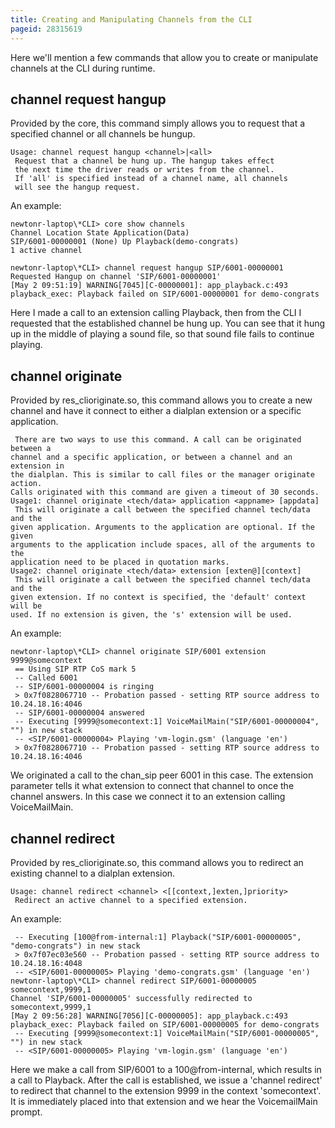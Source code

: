 ```yaml
---
title: Creating and Manipulating Channels from the CLI
pageid: 28315619
---
```


Here we'll mention a few commands that allow you to create or manipulate channels at the CLI during runtime.

channel request hangup
----------------------

Provided by the core, this command simply allows you to request that a specified channel or all channels be hungup.

```
Usage: channel request hangup <channel>|<all>
 Request that a channel be hung up. The hangup takes effect
 the next time the driver reads or writes from the channel.
 If 'all' is specified instead of a channel name, all channels
 will see the hangup request.

```

An example:

```
newtonr-laptop\*CLI> core show channels
Channel Location State Application(Data) 
SIP/6001-00000001 (None) Up Playback(demo-congrats) 
1 active channel

newtonr-laptop\*CLI> channel request hangup SIP/6001-00000001 
Requested Hangup on channel 'SIP/6001-00000001'
[May 2 09:51:19] WARNING[7045][C-00000001]: app_playback.c:493 playback_exec: Playback failed on SIP/6001-00000001 for demo-congrats

```

Here I made a call to an extension calling Playback, then from the CLI I requested that the established channel be hung up. You can see that it hung up in the middle of playing a sound file, so that sound file fails to continue playing.

channel originate
-----------------

Provided by res_clioriginate.so, this command allows you to create a new channel and have it connect to either a dialplan extension or a specific application.

```
 There are two ways to use this command. A call can be originated between a
channel and a specific application, or between a channel and an extension in
the dialplan. This is similar to call files or the manager originate action.
Calls originated with this command are given a timeout of 30 seconds.
Usage1: channel originate <tech/data> application <appname> [appdata]
 This will originate a call between the specified channel tech/data and the
given application. Arguments to the application are optional. If the given
arguments to the application include spaces, all of the arguments to the
application need to be placed in quotation marks.
Usage2: channel originate <tech/data> extension [exten@][context]
 This will originate a call between the specified channel tech/data and the
given extension. If no context is specified, the 'default' context will be
used. If no extension is given, the 's' extension will be used.

```

An example:

```
newtonr-laptop\*CLI> channel originate SIP/6001 extension 9999@somecontext
 == Using SIP RTP CoS mark 5
 -- Called 6001
 -- SIP/6001-00000004 is ringing
 > 0x7f0828067710 -- Probation passed - setting RTP source address to 10.24.18.16:4046
 -- SIP/6001-00000004 answered
 -- Executing [9999@somecontext:1] VoiceMailMain("SIP/6001-00000004", "") in new stack
 -- <SIP/6001-00000004> Playing 'vm-login.gsm' (language 'en')
 > 0x7f0828067710 -- Probation passed - setting RTP source address to 10.24.18.16:4046

```

We originated a call to the chan_sip peer 6001 in this case. The extension parameter tells it what extension to connect that channel to once the channel answers. In this case we connect it to an extension calling VoiceMailMain.

channel redirect
----------------

Provided by res_clioriginate.so, this command allows you to redirect an existing channel to a dialplan extension.

```
Usage: channel redirect <channel> <[[context,]exten,]priority>
 Redirect an active channel to a specified extension.

```

An example:

```
 -- Executing [100@from-internal:1] Playback("SIP/6001-00000005", "demo-congrats") in new stack
 > 0x7f07ec03e560 -- Probation passed - setting RTP source address to 10.24.18.16:4048
 -- <SIP/6001-00000005> Playing 'demo-congrats.gsm' (language 'en')
newtonr-laptop\*CLI> channel redirect SIP/6001-00000005 somecontext,9999,1
Channel 'SIP/6001-00000005' successfully redirected to somecontext,9999,1
[May 2 09:56:28] WARNING[7056][C-00000005]: app_playback.c:493 playback_exec: Playback failed on SIP/6001-00000005 for demo-congrats
 -- Executing [9999@somecontext:1] VoiceMailMain("SIP/6001-00000005", "") in new stack
 -- <SIP/6001-00000005> Playing 'vm-login.gsm' (language 'en')

```

Here we make a call from SIP/6001 to a 100@from-internal, which results in a call to Playback. After the call is established, we issue a 'channel redirect' to redirect that channel to the extension 9999 in the context 'somecontext'. It is immediately placed into that extension and we hear the VoicemailMain prompt.





